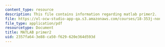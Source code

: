 ```yaml
---
content_type: resource
description: This file contains information regarding matlab primer2.
file: https://ol-ocw-studio-app-qa.s3.amazonaws.com/courses/18-353j-nonlinear-dynamics-i-chaos-fall-2012/2357fa643e88ca50f629620e364d593d_MIT18_353JF12_matlabPrim_2.pdf
file_type: application/pdf
resourcetype: Document
title: MATLAB primer2
uid: 2357fa64-3e88-ca50-f629-620e364d593d
---
```

